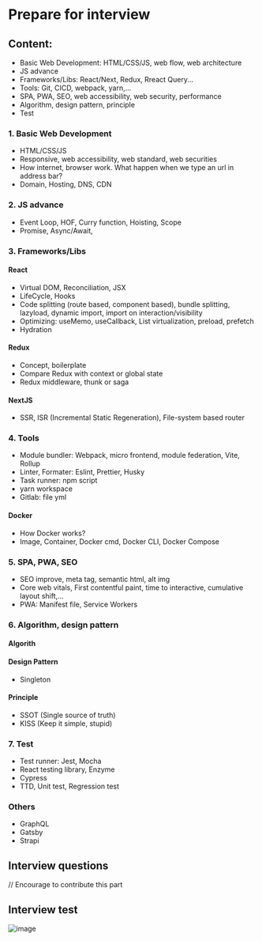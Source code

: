 # Prepare for interview
## Content:
- Basic Web Development: HTML/CSS/JS, web flow, web architecture
- JS advance
- Frameworks/Libs: React/Next, Redux, Rreact Query...
- Tools: Git, CICD, webpack, yarn,...
- SPA, PWA, SEO, web accessibility, web security, performance
- Algorithm, design pattern, principle
- Test

### 1. Basic Web Development
- HTML/CSS/JS
- Responsive, web accessibility, web standard, web securities
- How internet, browser work. What happen when we type an url in address bar?
- Domain, Hosting, DNS, CDN
### 2. JS advance
- Event Loop, HOF, Curry function, Hoisting, Scope
- Promise, Async/Await, 
### 3. Frameworks/Libs
#### React
- Virtual DOM, Reconciliation, JSX
- LifeCycle, Hooks
- Code splitting (route based, component based), bundle splitting, lazyload, dynamic import, import on interaction/visibility
- Optimizing: useMemo, useCallback, List virtualization, preload, prefetch
- Hydration
#### Redux
- Concept, boilerplate
- Compare Redux with context or global state
- Redux middleware, thunk or saga
#### NextJS
- SSR, ISR (Incremental Static Regeneration), File-system based router
### 4. Tools
- Module bundler: Webpack, micro frontend, module federation, Vite, Rollup
- Linter, Formater: Eslint, Prettier, Husky
- Task runner: npm script
- yarn workspace
- Gitlab: file yml
#### Docker
- How Docker works?
- Image, Container, Docker cmd, Docker CLI, Docker Compose
### 5. SPA, PWA, SEO
- SEO improve, meta tag, semantic html, alt img
- Core web vitals, First contentful paint, time to interactive, cumulative layout shift,...
- PWA: Manifest file, Service Workers
### 6. Algorithm, design pattern
#### Algorith
#### Design Pattern
- Singleton
#### Principle
- SSOT (Single source of truth)
- KISS (Keep it simple, stupid)
### 7. Test
- Test runner: Jest, Mocha
- React testing library, Enzyme
- Cypress
- TTD, Unit test, Regression test
### Others
- GraphQL
- Gatsby
- Strapi


## Interview questions
// Encourage to contribute this part

## Interview test
![image](https://user-images.githubusercontent.com/33999836/218974411-0f23dfc5-ba89-4441-b0c6-c452fd0df125.png)

